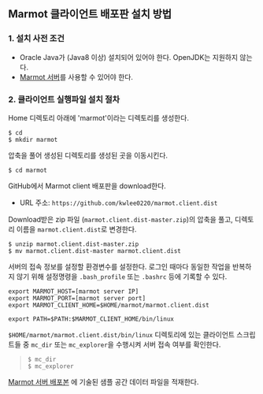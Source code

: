 ## Marmot 클라이언트 배포판 설치 방법

### 1. 설치 사전 조건
* Oracle Java가 (Java8 이상) 설치되어 있어야 한다. OpenJDK는 지원하지 않는다.
* [Marmot 서버](https://github.com/kwlee0220/marmot.server.dist)를 사용할 수 있어야 한다.

### 2. 클라이언트 실행파일 설치 절차
Home 디렉토리 아래에 'marmot'이라는 디렉토리를 생성한다.
<pre><code>$ cd
$ mkdir marmot
</code></pre>

압축을 풀어 생성된 디렉토리를 생성된 곳을 이동시킨다.
<pre><code>$ cd marmot</code></pre>

GitHub에서 Marmot client 배포판을 download한다.
* URL 주소: `https://github.com/kwlee0220/marmot.client.dist`

Download받은 zip 파일 (`marmot.client.dist-master.zip`)의 압축을 풀고, 디렉토리 이름을 `marmot.client.dist`로 변경한다.
<pre><code>$ unzip marmot.client.dist-master.zip
$ mv marmot.client.dist-master marmot.client.dist
</code></pre>

서버의 접속 정보를 설정할 환경변수를 설정한다. 로그인 때마다 동일한 작업을 반복하지 않기 위해 설정명령을
`.bash_profile` 또는 `.bashrc` 등에 기록할 수 있다.
<pre><code>export MARMOT_HOST=[marmot server IP]
export MARMOT_PORT=[marmot server port]
export MARMOT_CLIENT_HOME=$HOME/marmot/marmot.client.dist

export PATH=$PATH:$MARMOT_CLIENT_HOME/bin/linux
</code></pre>

`$HOME/marmot/marmot.client.dist/bin/linux` 디렉토리에 있는 클라이언트 스크립트들 중 `mc_dir` 또는
`mc_explorer`을 수행시켜 서버 접속 여부를 확인한다.
>`$ mc_dir` </br>
>`$ mc_explorer`

[Marmot 서버 배포본](https://github.com/kwlee0220/marmot.server.dist) 에 기술된 샘플 공간 데이터 파일을
적재한다.

